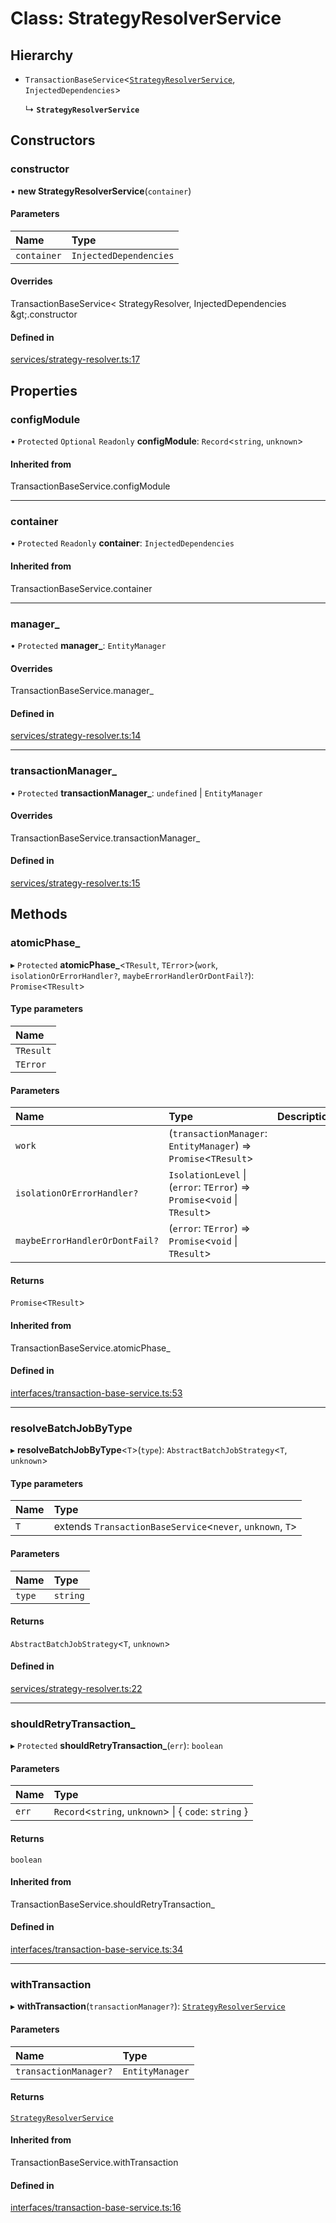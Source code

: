 # Class: StrategyResolverService

## Hierarchy

- `TransactionBaseService`<[`StrategyResolverService`](StrategyResolverService.md), `InjectedDependencies`\>

  ↳ **`StrategyResolverService`**

## Constructors

### constructor

• **new StrategyResolverService**(`container`)

#### Parameters

| Name | Type |
| :------ | :------ |
| `container` | `InjectedDependencies` |

#### Overrides

TransactionBaseService&lt;
  StrategyResolver,
  InjectedDependencies
\&gt;.constructor

#### Defined in

[services/strategy-resolver.ts:17](https://github.com/medusajs/medusa/blob/e539bdc6/packages/medusa/src/services/strategy-resolver.ts#L17)

## Properties

### configModule

• `Protected` `Optional` `Readonly` **configModule**: `Record`<`string`, `unknown`\>

#### Inherited from

TransactionBaseService.configModule

___

### container

• `Protected` `Readonly` **container**: `InjectedDependencies`

#### Inherited from

TransactionBaseService.container

___

### manager\_

• `Protected` **manager\_**: `EntityManager`

#### Overrides

TransactionBaseService.manager\_

#### Defined in

[services/strategy-resolver.ts:14](https://github.com/medusajs/medusa/blob/e539bdc6/packages/medusa/src/services/strategy-resolver.ts#L14)

___

### transactionManager\_

• `Protected` **transactionManager\_**: `undefined` \| `EntityManager`

#### Overrides

TransactionBaseService.transactionManager\_

#### Defined in

[services/strategy-resolver.ts:15](https://github.com/medusajs/medusa/blob/e539bdc6/packages/medusa/src/services/strategy-resolver.ts#L15)

## Methods

### atomicPhase\_

▸ `Protected` **atomicPhase_**<`TResult`, `TError`\>(`work`, `isolationOrErrorHandler?`, `maybeErrorHandlerOrDontFail?`): `Promise`<`TResult`\>

#### Type parameters

| Name |
| :------ |
| `TResult` |
| `TError` |

#### Parameters

| Name | Type | Description |
| :------ | :------ | :------ |
| `work` | (`transactionManager`: `EntityManager`) => `Promise`<`TResult`\> |  |
| `isolationOrErrorHandler?` | `IsolationLevel` \| (`error`: `TError`) => `Promise`<`void` \| `TResult`\> |  |
| `maybeErrorHandlerOrDontFail?` | (`error`: `TError`) => `Promise`<`void` \| `TResult`\> |  |

#### Returns

`Promise`<`TResult`\>

#### Inherited from

TransactionBaseService.atomicPhase\_

#### Defined in

[interfaces/transaction-base-service.ts:53](https://github.com/medusajs/medusa/blob/e539bdc6/packages/medusa/src/interfaces/transaction-base-service.ts#L53)

___

### resolveBatchJobByType

▸ **resolveBatchJobByType**<`T`\>(`type`): `AbstractBatchJobStrategy`<`T`, `unknown`\>

#### Type parameters

| Name | Type |
| :------ | :------ |
| `T` | extends `TransactionBaseService`<`never`, `unknown`, `T`\> |

#### Parameters

| Name | Type |
| :------ | :------ |
| `type` | `string` |

#### Returns

`AbstractBatchJobStrategy`<`T`, `unknown`\>

#### Defined in

[services/strategy-resolver.ts:22](https://github.com/medusajs/medusa/blob/e539bdc6/packages/medusa/src/services/strategy-resolver.ts#L22)

___

### shouldRetryTransaction\_

▸ `Protected` **shouldRetryTransaction_**(`err`): `boolean`

#### Parameters

| Name | Type |
| :------ | :------ |
| `err` | `Record`<`string`, `unknown`\> \| { `code`: `string`  } |

#### Returns

`boolean`

#### Inherited from

TransactionBaseService.shouldRetryTransaction\_

#### Defined in

[interfaces/transaction-base-service.ts:34](https://github.com/medusajs/medusa/blob/e539bdc6/packages/medusa/src/interfaces/transaction-base-service.ts#L34)

___

### withTransaction

▸ **withTransaction**(`transactionManager?`): [`StrategyResolverService`](StrategyResolverService.md)

#### Parameters

| Name | Type |
| :------ | :------ |
| `transactionManager?` | `EntityManager` |

#### Returns

[`StrategyResolverService`](StrategyResolverService.md)

#### Inherited from

TransactionBaseService.withTransaction

#### Defined in

[interfaces/transaction-base-service.ts:16](https://github.com/medusajs/medusa/blob/e539bdc6/packages/medusa/src/interfaces/transaction-base-service.ts#L16)
